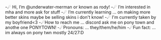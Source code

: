 -☄ Hi, I’m @underwater-merman or known as rody!
-☄ I’m interested in mha and more ask for stuff
-☄ I’m currently learning ... on making more better skins maybe be selling skins i don't know!
-☄ I'm currently taken by my boyfriend<3
 -☄How to reach me ... discord ask me on pony town and anothe one PONYTOWN!
 -☄Pronouns: ... they/them/he/him
 -☄Fun fact: ... im always on pony twn mostly 24/27:D

<!---
underwater-merman/underwater-merman is a ✨ special ✨ repository because its `README.md` (this file) appears on your GitHub profile.
You can click the Preview link to take a look at your changes.
--->

